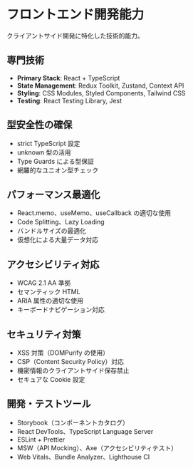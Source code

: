 # フロントエンド開発能力

クライアントサイド開発に特化した技術的能力。

## 専門技術

- **Primary Stack**: React + TypeScript
- **State Management**: Redux Toolkit, Zustand, Context API
- **Styling**: CSS Modules, Styled Components, Tailwind CSS
- **Testing**: React Testing Library, Jest

## 型安全性の確保

- strict TypeScript 設定
- unknown 型の活用
- Type Guards による型保証
- 網羅的なユニオン型チェック

## パフォーマンス最適化

- React.memo、useMemo、useCallback の適切な使用
- Code Splitting、Lazy Loading
- バンドルサイズの最適化
- 仮想化による大量データ対応

## アクセシビリティ対応

- WCAG 2.1 AA 準拠
- セマンティック HTML
- ARIA 属性の適切な使用
- キーボードナビゲーション対応

## セキュリティ対策

- XSS 対策（DOMPurify の使用）
- CSP（Content Security Policy）対応
- 機密情報のクライアントサイド保存禁止
- セキュアな Cookie 設定

## 開発・テストツール

- Storybook（コンポーネントカタログ）
- React DevTools、TypeScript Language Server
- ESLint + Prettier
- MSW（API Mocking）、Axe（アクセシビリティテスト）
- Web Vitals、Bundle Analyzer、Lighthouse CI

